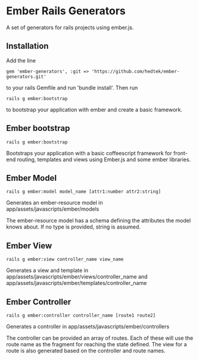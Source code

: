 # Ember Rails Generators
A set of generators for rails projects using ember.js.

## Installation

Add the line

    gem 'ember-generators', :git => 'https://github.com/hedtek/ember-generators.git'

to your rails Gemfile and run 'bundle install'. Then run 

    rails g ember:bootstrap

to bootstrap your application with ember and create a basic framework.

## Ember bootstrap

    rails g ember:bootstrap
    
Bootstraps your application with a basic coffeescript framework for front-end routing, templates and views using Ember.js and some ember libraries.

## Ember Model

    rails g ember:model model_name [attr1:number attr2:string]

Generates an ember-resource model in app/assets/javascripts/ember/models

The ember-resource model has a schema defining the attributes the model knows about. If no type is provided, string is assumed.

## Ember View

    rails g ember:view controller_name view_name

Generates a view and template in app/assets/javascripts/ember/views/controller_name and app/assets/javascripts/ember/templates/controller_name

## Ember Controller

    rails g ember:controller controller_name [route1 route2]

Generates a controller in app/assets/javascripts/ember/controllers

The controller can be provided an array of routes. Each of these will use the route name as the fragment for reaching the state defined. The view for a route is also generated based on the controller and route names.
